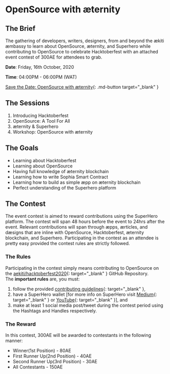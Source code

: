 # OpenSource with æternity

## The Brief
The gathering of developers, writers, designers, from and beyond the ækiti æmbassy to learn about OpenSource, æternity, and Superhero while contributing to OpenSource to celebrate Hacktoberfest with an attached event contest of 300AE for attendees to grab.

**Date**: Friday, 16th October, 2020

**Time**: 04:00PM - 06:00PM (WAT)

[Save the Date: OpenSource with æternity](https://aekiti.com/workshop/opensource-with-aeternity){: .md-button target="_blank" }

## The Sessions

1. Introducing Hacktoberfest
2. OpenSource: A Tool For All
3. æternity & Superhero
4. Workshop: OpenSource with æternity

## The Goals

- Learning about Hacktoberfest
- Learning about OpenSource
- Having full knowledge of æternity blockchain
- Learning how to write Sophia Smart Contract
- Learning how to build as simple æpp on æternity blockchain
- Perfect understanding of the Superhero platform

## The Contest
The event contest is aimed to reward contributions using the SuperHero platform. The contest will span 48 hours before the event to 24hrs after the event. Relevant contributions will span through æpps, ærticles, and dæsigns that are inline with OpenSource, Hacktoberfest, æternity blockchain, and Superhero. Participating in the contest as an attendee is pretty easy provided the contest rules are strictly followed.

### The Rules
Participating in the contest simply means contributing to OpenSource on the [aekiti/hacktoberfest2020](https://github.com/aekiti/hacktoberfest2020){: target="_blank" } GitHub Repository.  
The **important rules** are, you must:

1. follow the provided [contributing guidelines](../../guildlines/aekiti){: target="_blank" },
2. have a SuperHero wallet [for more info on SuperHero visit [Medium](https://blog.usejournal.com/superhero-aekiti-9e491822e8bb){: target="_blank" } or [YouTube](https://youtu.be/AJYTcT8kDd4){: target="_blank" }], and
3. make at least 1 social media post/tweet during the contest period using the Hashtags and Handles respectively.

### The Reward
In this contest, 300AE will be awarded to contestants in the following manner:

- Winner(1st Position) - 80AE
- First Runner Up(2nd Position) - 40AE
- Second Runner Up(3rd Position) - 30AE
- All Contestants - 150AE